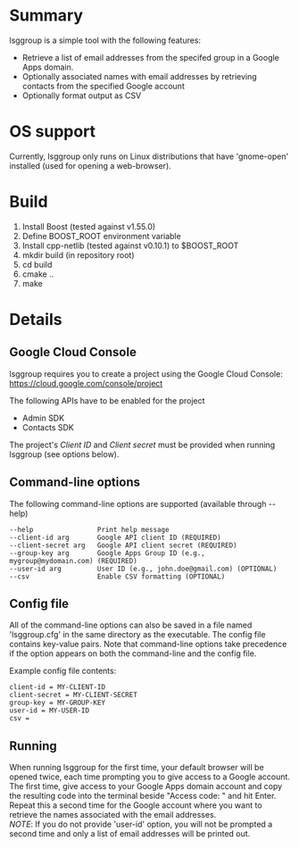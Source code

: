 Summary
=======
lsggroup is a simple tool with the following features:
* Retrieve a list of email addresses from the specifed group in a Google Apps
  domain.
* Optionally associated names with email addresses by retrieving contacts
  from the specified Google account
* Optionally format output as CSV

OS support
==========
Currently, lsggroup only runs on Linux distributions that have 'gnome-open'
installed (used for opening a web-browser).

Build
=====
1. Install Boost (tested against v1.55.0)
2. Define BOOST_ROOT environment variable
3. Install cpp-netlib (tested against v0.10.1) to $BOOST_ROOT 
4. mkdir build (in repository root)
5. cd build
6. cmake ..
7. make

Details
=======

Google Cloud Console
--------------------
lsggroup requires you to create a project using the Google Cloud Console:
https://cloud.google.com/console/project

The following APIs have to be enabled for the project
* Admin SDK
* Contacts SDK

The project's *Client ID* and *Client secret* must be provided when running
lsggroup (see options below).


Command-line options
--------------------
The following command-line options are supported (available through --help)

    --help                Print help message 
    --client-id arg       Google API client ID (REQUIRED)
    --client-secret arg   Google API client secret (REQUIRED)
    --group-key arg       Google Apps Group ID (e.g., mygroup@mydomain.com) (REQUIRED)
    --user-id arg         User ID (e.g., john.doe@gmail.com) (OPTIONAL)
    --csv                 Enable CSV formatting (OPTIONAL)

Config file
-----------
All of the command-line options can also be saved in a file named
'lsggroup.cfg' in the same directory as the executable. The config file
contains key-value pairs. Note that command-line options take precedence
if the option appears on both the command-line and the config file.

Example config file contents:

    client-id = MY-CLIENT-ID
    client-secret = MY-CLIENT-SECRET
    group-key = MY-GROUP-KEY
    user-id = MY-USER-ID
    csv =

Running
-------
When running lsggroup for the first time, your default browser will be opened
twice, each time prompting you to give access to a Google account.  
The first time, give access to your Google Apps domain account and copy the
resulting code into the terminal beside "Access code: " and hit Enter.  
Repeat this a second time for the Google account where you want to retrieve
the names associated with the email addresses.  
*NOTE*: If you do not provide 'user-id' option, you will not be prompted
        a second time and only a list of email addresses will be printed out.

